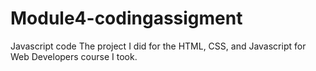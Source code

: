 # Module4-codingassigment
Javascript code
The project I did for the HTML, CSS, and Javascript for Web Developers course I took.

